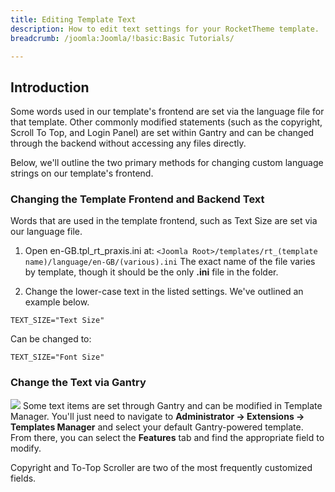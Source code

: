 ```yaml
---
title: Editing Template Text
description: How to edit text settings for your RocketTheme template.
breadcrumb: /joomla:Joomla/!basic:Basic Tutorials/

---
```


Introduction
-----
Some words used in our template's frontend are set via the language file for that template. Other commonly modified statements (such as the copyright, Scroll To Top, and Login Panel) are set within Gantry and can be changed through the backend without accessing any files directly.

Below, we'll outline the two primary methods for changing custom language strings on our template's frontend.

### Changing the Template Frontend and Backend Text
Words that are used in the template frontend, such as Text Size are set via our language file.

1. Open en-GB.tpl_rt_praxis.ini at:
`<Joomla Root>/templates/rt_(template name)/language/en-GB/(various).ini` The exact name of the file varies by template, though it should be the only **.ini** file in the folder.

2. Change the lower-case text in the listed settings. We've outlined an example below.

~~~
TEXT_SIZE="Text Size"
~~~
Can be changed to:
~~~
TEXT_SIZE="Font Size"
~~~

### Change the Text via Gantry
![][text1]
Some text items are set through Gantry and can be modified in Template Manager. You'll just need to navigate to **Administrator → Extensions → Templates Manager** and select your default Gantry-powered template. From there, you can select the **Features** tab and find the appropriate field to modify.

Copyright and To-Top Scroller are two of the most frequently customized fields.

[text1]: assets/text_1.jpg